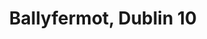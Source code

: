 ---
title: Ballyfermot, Dublin 10
url: /ballyfermot-dublin-10/
latitude: 53.335
longitude: -6.347
---